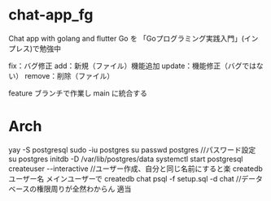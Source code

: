 # chat-app_fg
Chat app with golang and flutter
Go を 「Goプログラミング実践入門」(インプレス)で勉強中

fix：バグ修正
add：新規（ファイル）機能追加
update：機能修正（バグではない）
remove：削除（ファイル）

feature ブランチで作業し main に統合する

# Arch
yay -S postgresql
sudo -iu postgres
su
passwd postgres //パスワード設定
su postgres
initdb -D /var/lib/postgres/data
systemctl start postgresql
createuser --interactive //ユーザー作成、自分と同じ名前にすると楽
createdb ユーザー名
メインユーザーで
createdb chat
psql -f setup.sql -d chat
//データベースの権限周りが全然わからん 適当
